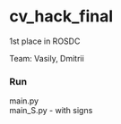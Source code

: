 # cv_hack_final

1st place in ROSDC

Team: Vasily, Dmitrii

### Run
main.py\
main_S.py - with signs
